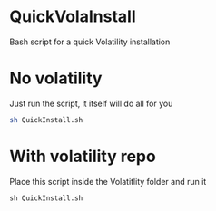 # QuickVolaInstall

Bash script for a quick Volatility installation

# No volatility 

Just run the script, it itself will do all for you

```bash
sh QuickInstall.sh
```

# With volatility repo

Place this script inside the Volatitlity folder and run it

```
sh QuickInstall.sh
```
